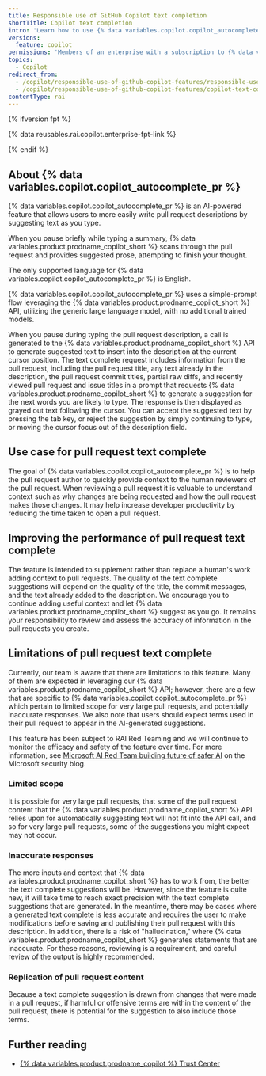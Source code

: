 ```yaml
---
title: Responsible use of GitHub Copilot text completion
shortTitle: Copilot text completion
intro: 'Learn how to use {% data variables.copilot.copilot_autocomplete_pr %} responsibly by understanding its purposes, capabilities, and limitations.'
versions:
  feature: copilot
permissions: 'Members of an enterprise with a subscription to {% data variables.copilot.copilot_enterprise %}'
topics:
  - Copilot
redirect_from:
  - /copilot/responsible-use-of-github-copilot-features/responsible-use-of-github-copilot-text-completion
  - /copilot/responsible-use-of-github-copilot-features/copilot-text-completion
contentType: rai
---
```


{% ifversion fpt %}

{% data reusables.rai.copilot.enterprise-fpt-link %}

{% endif %}

## About {% data variables.copilot.copilot_autocomplete_pr %}

{% data variables.copilot.copilot_autocomplete_pr %} is an AI-powered feature that allows users to more easily write pull request descriptions by suggesting text as you type.

When you pause briefly while typing a summary, {% data variables.product.prodname_copilot_short %} scans through the pull request and provides suggested prose, attempting to finish your thought.

The only supported language for {% data variables.copilot.copilot_autocomplete_pr %} is English.

{% data variables.copilot.copilot_autocomplete_pr %} uses a simple-prompt flow leveraging the {% data variables.product.prodname_copilot_short %} API, utilizing the generic large language model, with no additional trained models.

When you pause during typing the pull request description, a call is generated to the {% data variables.product.prodname_copilot_short %} API to generate suggested text to insert into the description at the current cursor position. The text complete request includes information from the pull request, including the pull request title, any text already in the description, the pull request commit titles, partial raw diffs, and recently viewed pull request and issue titles in a prompt that requests {% data variables.product.prodname_copilot_short %} to generate a suggestion for the next words you are likely to type. The response is then displayed as grayed out text following the cursor. You can accept the suggested text by pressing the tab key, or reject the suggestion by simply continuing to type, or moving the cursor focus out of the description field.

## Use case for pull request text complete

The goal of {% data variables.copilot.copilot_autocomplete_pr %} is to help the pull request author to quickly provide context to the human reviewers of the pull request. When reviewing a pull request it is valuable to understand context such as why changes are being requested and how the pull request makes those changes. It may help increase developer productivity by reducing the time taken to open a pull request.

## Improving the performance of pull request text complete

The feature is intended to supplement rather than replace a human's work adding context to pull requests. The quality of the text complete suggestions will depend on the quality of the title, the commit messages, and the text already added to the description. We encourage you to continue adding useful context and let {% data variables.product.prodname_copilot_short %} suggest as you go. It remains your responsibility to review and assess the accuracy of information in the pull requests you create.

## Limitations of pull request text complete

Currently, our team is aware that there are limitations to this feature. Many of them are expected in leveraging our {% data variables.product.prodname_copilot_short %} API; however, there are a few that are specific to {% data variables.copilot.copilot_autocomplete_pr %} which pertain to limited scope for very large pull requests, and potentially inaccurate responses. We also note that users should expect terms used in their pull request to appear in the AI-generated suggestions.

This feature has been subject to RAI Red Teaming and we will continue to monitor the efficacy and safety of the feature over time. For more information, see [Microsoft AI Red Team building future of safer AI](https://www.microsoft.com/en-us/security/blog/2023/08/07/microsoft-ai-red-team-building-future-of-safer-ai/) on the Microsoft security blog.

### Limited scope

It is possible for very large pull requests, that some of the pull request content that the {% data variables.product.prodname_copilot_short %} API relies upon for automatically suggesting text will not fit into the API call, and so for very large pull requests, some of the suggestions you might expect may not occur.

### Inaccurate responses

The more inputs and context that {% data variables.product.prodname_copilot_short %} has to work from, the better the text complete suggestions will be. However, since the feature is quite new, it will take time to reach exact precision with the text complete suggestions that are generated. In the meantime, there may be cases where a generated text complete is less accurate and requires the user to make modifications before saving and publishing their pull request with this description. In addition, there is a risk of "hallucination," where {% data variables.product.prodname_copilot_short %} generates statements that are inaccurate. For these reasons, reviewing is a requirement, and careful review of the output is highly recommended.

### Replication of pull request content

Because a text complete suggestion is drawn from changes that were made in a pull request, if harmful or offensive terms are within the content of the pull request, there is potential for the suggestion to also include those terms.

## Further reading

* [{% data variables.product.prodname_copilot %} Trust Center](https://copilot.github.trust.page/)
